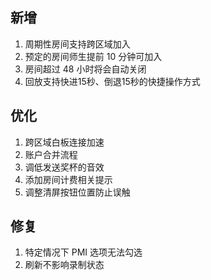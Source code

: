 ## 新增

1. 周期性房间支持跨区域加入
2. 预定的房间师生提前 10 分钟可加入
3. 房间超过 48 小时将会自动关闭
4. 回放支持快进15秒、倒退15秒的快捷操作方式

## 优化

1. 跨区域白板连接加速
2. 账户合并流程
3. 调低发送奖杯的音效
4. 添加房间计费相关提示
5. 调整清屏按钮位置防止误触

## 修复

1. 特定情况下 PMI 选项无法勾选
2. 刷新不影响录制状态
